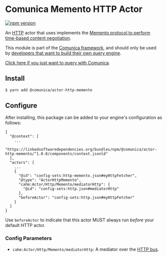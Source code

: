 # Comunica Memento HTTP Actor

[![npm version](https://badge.fury.io/js/%40comunica%2Factor-http-memento.svg)](https://www.npmjs.com/package/@comunica/actor-http-memento)

An [HTTP](https://github.com/comunica/comunica/tree/master/packages/bus-http) actor that
uses implements the [Memento protocol to perform time-based content negotiation](https://comunica.dev/docs/query/advanced/memento/).

This module is part of the [Comunica framework](https://github.com/comunica/comunica),
and should only be used by [developers that want to build their own query engine](https://comunica.dev/docs/modify/).

[Click here if you just want to query with Comunica](https://comunica.dev/docs/query/).

## Install

```bash
$ yarn add @comunica/actor-http-memento
```

## Configure

After installing, this package can be added to your engine's configuration as follows:
```text
{
  "@context": [
    ...
    "https://linkedsoftwaredependencies.org/bundles/npm/@comunica/actor-http-memento/^1.0.0/components/context.jsonld"  
  ],
  "actors": [
    ...
    {
      "@id": "config-sets:http-memento.json#myHttpFetcher",
      "@type": "ActorHttpMemento",
      "cahm:Actor/Http/Memento/mediatorHttp": {
        "@id": "config-sets:http.json#mediatorHttp"
      },
      "beforeActor": "config-sets:http.json#myHttpFetcher"
    }
  ]
}
```

Use `beforeActor` to indicate that this actor MUST always run _before_ your default HTTP actor.

### Config Parameters

* `cahm:Actor/Http/Memento/mediatorHttp`: A mediator over the [HTTP bus](https://github.com/comunica/comunica/tree/master/packages/bus-http).
